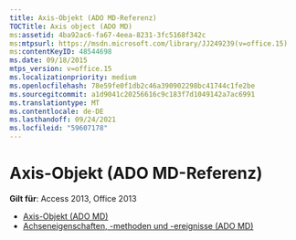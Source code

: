 ```yaml
---
title: Axis-Objekt (ADO MD-Referenz)
TOCTitle: Axis object (ADO MD)
ms:assetid: 4ba92ac6-fa67-4eea-8231-3fc5168f342c
ms:mtpsurl: https://msdn.microsoft.com/library/JJ249239(v=office.15)
ms:contentKeyID: 48544698
ms.date: 09/18/2015
mtps_version: v=office.15
ms.localizationpriority: medium
ms.openlocfilehash: 78e59fe0f1db2c46a390902298bc41744c1fe2be
ms.sourcegitcommit: a1d9041c20256616c9c183f7d1049142a7ac6991
ms.translationtype: MT
ms.contentlocale: de-DE
ms.lasthandoff: 09/24/2021
ms.locfileid: "59607178"
---
```

# <a name="axis-object-ado-md-reference"></a>Axis-Objekt (ADO MD-Referenz)

**Gilt für**: Access 2013, Office 2013

- [Axis-Objekt (ADO MD)](axis-object-ado-md.md)
- [Achseneigenschaften, -methoden und -ereignisse (ADO MD)](axis-properties-methods-and-events-ado-md.md)

